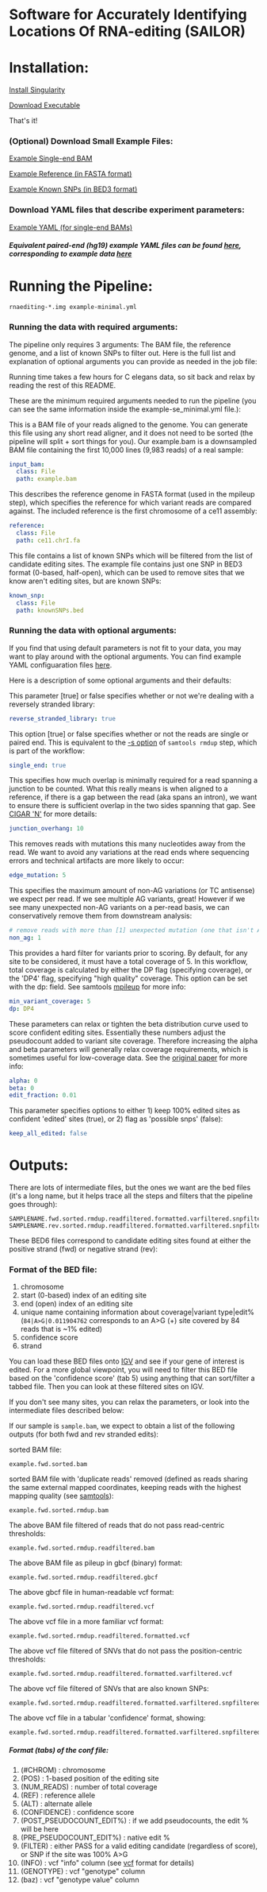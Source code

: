 [logo]: https://github.com/YeoLab/rna_editing_pipeline/logo/sailor-5-lower.png

# Software for Accurately Identifying Locations Of RNA-editing (SAILOR)

# Installation:

[Install Singularity](http://singularity.lbl.gov/)

[Download Executable](https://s3-us-west-1.amazonaws.com/rnaediting-0.0.2/rnaediting-0.0.2.img)

That's it!

### (Optional) Download Small Example Files:
[Example Single-end BAM](https://github.com/YeoLab/rna_editing_pipeline/tree/master/RNA_editing_pipeline/singularity-dev/example_data/example.single_end.bam)

[Example Reference (in FASTA format)](https://github.com/YeoLab/rna_editing_pipeline/tree/master/RNA_editing_pipeline/singularity-dev/example_data/ce11.chrI.fa)

[Example Known SNPs (in BED3 format)](https://github.com/YeoLab/rna_editing_pipeline/tree/master/RNA_editing_pipeline/singularity-dev/example_data/knownSNPs.bed)


### Download YAML files that describe experiment parameters:
[Example YAML (for single-end BAMs)](https://github.com/YeoLab/rna_editing_pipeline/tree/master/RNA_editing_pipeline/singularity-dev/jobs/example-se.yml)

##### Equivalent paired-end (hg19) example YAML files can be found [here](https://github.com/YeoLab/rna_editing_pipeline/tree/master/RNA_editing_pipeline/singularity-dev/jobs/), corresponding to example data [here](https://github.com/YeoLab/rna_editing_pipeline/tree/master/RNA_editing_pipeline/singularity-dev/example_data/)

# Running the Pipeline:
```
rnaediting-*.img example-minimal.yml
```

### Running the data with required arguments:

The pipeline only requires 3 arguments: The BAM file, the reference genome, and a list of known SNPs to filter out. Here is the full list and explanation of optional arguments you can provide as needed in the job file:

Running time takes a few hours for C elegans data, so sit back and relax by reading the rest of this README.

These are the minimum required arguments needed to run the pipeline (you can see the same information inside the example-se_minimal.yml file.):


This is a BAM file of your reads aligned to the genome. You can generate this file using any short read aligner, and it does not need to be sorted (the pipeline will split + sort things for you). Our example.bam is a downsampled BAM file containing the first 10,000 lines (9,983 reads) of a real sample:
```YAML
input_bam:
  class: File
  path: example.bam
```

This describes the reference genome in FASTA format (used in the mpileup step), which specifies the reference for which variant reads are compared against. The included reference is the first chromosome of a ce11 assembly:
```YAML
reference:
  class: File
  path: ce11.chrI.fa
```

This file contains a list of known SNPs which will be filtered from the list of candidate editing sites. The example file contains just one SNP in BED3 format (0-based, half-open), which can be used to remove sites that we know aren't editing sites, but are known SNPs:
```YAML
known_snp:
  class: File
  path: knownSNPs.bed
```

### Running the data with optional arguments:

If you find that using default parameters is not fit to your data, you may want to play around with the optional arguments. You can find example YAML configuaration files [here](https://github.com/YeoLab/rna_editing_pipeline/tree/master/RNA_editing_pipeline/singularity-dev/jobs).

Here is a description of some optional arguments and their defaults:

This parameter [true] or false specifies whether or not we're dealing with a reversely stranded library:
```YAML
reverse_stranded_library: true
```

This option [true] or false specifies whether or not the reads are single or paired end. This is equivalent to the [-s option](http://www.htslib.org/doc/samtools.html) of ```samtools rmdup``` step, which is part of the workflow:
```YAML
single_end: true
```

This specifies how much overlap is minimally required for a read spanning a junction to be counted. What this really means is when aligned to a reference, if there is a gap between the read (aka spans an intron), we want to ensure there is sufficient overlap in the two sides spanning that gap. See [CIGAR 'N'](https://samtools.github.io/hts-specs/SAMv1.pdf) for more details:
```YAML
junction_overhang: 10
```

This removes reads with mutations this many nucleotides away from the read. We want to avoid any variations at the read ends where sequencing errors and technical artifacts are more likely to occur:
```YAML
edge_mutation: 5
```

This specifies the maximum amount of non-AG variations (or TC antisense) we expect per read. If we see multiple AG variants, great! However if we see many unexpected non-AG variants on a per-read basis, we can conservatively remove them from downstream analysis:
```YAML
# remove reads with more than [1] unexpected mutation (one that isn't A-G or T-C antisense).
non_ag: 1
```

This provides a hard filter for variants prior to scoring. By default, for any site to be considered, it must have a total coverage of 5. In this workflow, total coverage is calculated by either the DP flag (specifying coverage), or the 'DP4' flag, specifying "high quality" coverage. This option can be set with the dp: field. See samtools [mpileup](http://www.htslib.org/doc/samtools.html) for more info:
```YAML
min_variant_coverage: 5
dp: DP4
```

These parameters can relax or tighten the beta distribution curve used to score confident editing sites. Essentially these numbers adjust the pseudocount added to variant site coverage. Therefore increasing the alpha and beta parameters will generally relax coverage requirements, which is sometimes useful for low-coverage data. See the [original paper](https://www.ncbi.nlm.nih.gov/pmc/articles/PMC3959997/) for more info:
```YAML
alpha: 0
beta: 0
edit_fraction: 0.01
```

This parameter specifies options to either 1) keep 100% edited sites as confident 'edited' sites (true), or 2) flag as 'possible snps' (false):
```YAML
keep_all_edited: false
```

# Outputs:
There are lots of intermediate files, but the ones we want are the bed files (it's a long name, but it helps trace all the steps and filters that the pipeline goes through):
```
SAMPLENAME.fwd.sorted.rmdup.readfiltered.formatted.varfiltered.snpfiltered.ranked.bed
SAMPLENAME.rev.sorted.rmdup.readfiltered.formatted.varfiltered.snpfiltered.ranked.bed
```
These BED6 files correspond to candidate editing sites found at either the positive strand (fwd) or negative strand (rev):

### Format of the BED file:

1. chromosome
2. start (0-based) index of an editing site
3. end (open) index of an editing site
4. unique name containing information about coverage|variant type|edit% (```84|A>G|0.011904762``` corresponds to an A>G (+) site covered by 84 reads that is ~1% edited)
5. confidence score
6. strand

You can load these BED files onto [IGV](http://software.broadinstitute.org/software/igv/download) and see if your gene of interest is edited.
For a more global viewpoint, you will need to filter this BED file based on the 'confidence score' (tab 5) using anything that can sort/filter a tabbed file. Then you can look at these filtered sites on IGV.

If you don't see many sites, you can relax the parameters, or look into the intermediate files described below:

If our sample is ```sample.bam```, we expect to obtain a list of the following outputs (for both fwd and rev stranded edits):


sorted BAM file:

```
example.fwd.sorted.bam
```


sorted BAM file with 'duplicate reads' removed (defined as reads sharing the same external mapped coordinates, keeping reads with the highest mapping quality (see [samtools](http://www.htslib.org/doc/samtools.html)):

```
example.fwd.sorted.rmdup.bam
```


The above BAM file filtered of reads that do not pass read-centric thresholds:

```
example.fwd.sorted.rmdup.readfiltered.bam
```


The above BAM file as pileup in gbcf (binary) format:

```
example.fwd.sorted.rmdup.readfiltered.gbcf
```


The above gbcf file in human-readable vcf format:

```
example.fwd.sorted.rmdup.readfiltered.vcf
```


The above vcf file in a more familiar vcf format:

```
example.fwd.sorted.rmdup.readfiltered.formatted.vcf
```


The above vcf file filtered of SNVs that do not pass the position-centric thresholds:

```
example.fwd.sorted.rmdup.readfiltered.formatted.varfiltered.vcf
```


The above vcf file filtered of SNVs that are also known SNPs:

```
example.fwd.sorted.rmdup.readfiltered.formatted.varfiltered.snpfiltered.vcf
```


The above vcf file in a tabular 'confidence' format, showing:

```
example.fwd.sorted.rmdup.readfiltered.formatted.varfiltered.snpfiltered.ranked.conf
```

##### Format (tabs) of the conf file:
1. (#CHROM) : chromosome
2. (POS) : 1-based position of the editing site
3. (NUM_READS) : number of total coverage
4. (REF) : reference allele
5. (ALT) : alternate allele
6. (CONFIDENCE) : confidence score
7. (POST_PSEUDOCOUNT_EDIT%) : if we add pseudocounts, the edit % will be here
8. (PRE_PSEUDOCOUNT_EDIT%) : native edit %
9. (FILTER) : either PASS for a valid editing candidate (regardless of score), or SNP if the site was 100% A>G
10. (INFO) : vcf "info" column (see [vcf](https://samtools.github.io/hts-specs/VCFv4.2.pdf) format for details)
11. (GENOTYPE) : vcf "genotype" column
12. (baz) : vcf "genotype value" column
